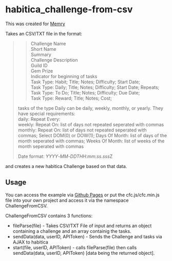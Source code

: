 # habitica_challenge-from-csv

This was created for [Memry](https://github.com/Memry)

Takes an CSV/TXT file in the format:

> > Challenge Name  
> > Short Name  
> > Summary  
> > Challenge Description  
> > Guild ID  
> > Gem Prize  
> > Indicator for beginning of tasks  
> > Task Type: Habit; Title; Notes; Difficulty; Start Date;  
> > Task Type: Daily; Title; Notes; Difficulty; Start Date; Repeats;  
> > Task Type: To Do; Title; Notes; Difficulty; Due Date;  
> > Task Type: Reward; Title; Notes; Cost;  
>
> tasks of the type Daily can be daily, weekly, monthly, or yearly. They have special requirements:  
> daily: Repeat Every:  
> weekly: Repeat On: list of days not repeated seperated with commas  
> monthly: Repeat On: list of days not repeated seperated with commas; Select DOM(0) or DOW(1); Days Of Month: list of days of the month seperated with commas; Weeks Of Month: list of weeks of the month seperated with commas  
>
> Date format: _YYYY_-_MM_-_DDTHH_:_mm_:_ss_.*sss*Z

and creates a new habitica Challenge based on that data.

## Usage

You can access the example via [Github Pages](https://aras14hd.github.io/habitica_challenge-from-csv/) or put the cfc.js/cfc.min.js file into your own project and access it via the namespace ChallengeFromCSV.

ChallengeFromCSV contains 3 functions:

- fileParse(file) - Takes CSV/TXT File of input and returns an object containing a challenge and an array containig the tasks.
- sendData(data, userID, APIToken) - Sends the Challenge and tasks via AJAX to habitica
- start(file, userID, APIToken) - calls fileParse(file) then calls sendData(data, userID, APIToken) [data being the returned object].
